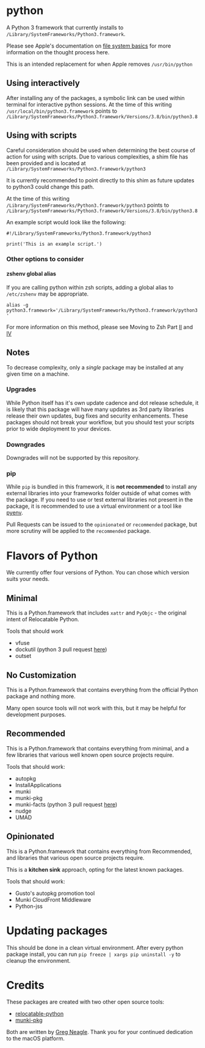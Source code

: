 # python
A Python 3 framework that currently installs to `/Library/SystemFrameworks/Python3.framework`.

Please see Apple's documentation on [file system basics](https://developer.apple.com/library/archive/documentation/FileManagement/Conceptual/FileSystemProgrammingGuide/FileSystemOverview/FileSystemOverview.html) for more information on the thought process here.

This is an intended replacement for when Apple removes `/usr/bin/python`

## Using interactively
After installing any of the packages, a symbolic link can be used within terminal for interactive python sessions. At the time of this writing `/usr/local/bin/python3.framework` points to `/Library/SystemFrameworks/Python3.framework/Versions/3.8/bin/python3.8`

## Using with scripts
Careful consideration should be used when determining the best course of action for using with scripts. Due to various complexities, a shim file has been provided and is located at `/Library/SystemFrameworks/Python3.framework/python3`

It is currently recommended to point directly to this shim as future updates to python3 could change this path.

At the time of this writing `/Library/SystemFrameworks/Python3.framework/python3` points to `/Library/SystemFrameworks/Python3.framework/Versions/3.8/bin/python3.8`

An example script would look like the following:

```
#!/Library/SystemFrameworks/Python3.framework/python3

print('This is an example script.')
```

### Other options to consider
#### zshenv global alias
If you are calling python within zsh scripts, adding a global alias to `/etc/zshenv` may be appropriate.

`alias -g python3.framework='/Library/SystemFrameworks/Python3.framework/python3'`

For more information on this method, please see Moving to Zsh Part [II](https://scriptingosx.com/2019/06/moving-to-zsh-part-2-configuration-files/) and [IV](https://scriptingosx.com/2019/07/moving-to-zsh-part-4-aliases-and-functions/)

## Notes
To decrease complexity, only a _single_ package may be installed at any given time on a machine.

### Upgrades
While Python itself has it's own update cadence and dot release schedule, it is likely that this package will have many updates as 3rd party libraries release their own updates, bug fixes and security enhancements. These packages should not break your workflow, but you should test your scripts prior to wide deployment to your devices.

### Downgrades
Downgrades will not be supported by this repository.

### pip
While `pip` is bundled in this framework, it is **not recommended** to install any external libraries into your frameworks folder outside of what comes with the package. If you need to use or test external libraries not present in the package, it is recommended to use a virtual environment or a tool like [pyenv](https://github.com/pyenv/pyenv).

Pull Requests can be issued to the `opinionated` or `recommended` package, but more scrutiny will be applied to the `recommended` package.

# Flavors of Python
We currently offer four versions of Python. You can chose which version suits your needs.

## Minimal
This is a Python.framework that includes `xattr` and `PyObjc` - the original intent of Relocatable Python.

Tools that should work
- vfuse
- dockutil (python 3 pull request [here](https://github.com/kcrawford/dockutil/pull/87))
- outset

## No Customization
This is a Python.framework that contains everything from the official Python package and nothing more.

Many open source tools will not work with this, but it may be helpful for development purposes.

## Recommended
This is a Python.framework that contains everything from minimal, and a few libraries that various well known open source projects require.

Tools that should work:
- autopkg
- InstallApplications
- munki
- munki-pkg
- munki-facts (python 3 pull request [here](https://github.com/munki/munki-facts/pull/17))
- nudge
- UMAD

## Opinionated
This is a Python.framework that contains everything from Recommended, and libraries that various open source projects require.

This is a **kitchen sink** approach, opting for the latest known packages.

Tools that should work:
- Gusto's autopkg promotion tool
- Munki CloudFront Middleware
- Python-jss

# Updating packages
This should be done in a clean virtual environment. After every python package install, you can run `pip freeze | xargs pip uninstall -y` to cleanup the environment.

# Credits
These packages are created with two other open source tools:
- [relocatable-python](https://github.com/gregneagle/relocatable-python)
- [munki-pkg](https://github.com/munki/munki-pkg)

Both are written by [Greg Neagle](https://www.linkedin.com/in/gregneagle/). Thank you for your continued dedication to the macOS platform.

